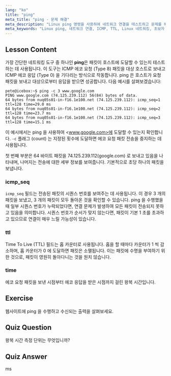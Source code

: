 ```yaml
---
lang: "ko"
title: "ping"
meta_title: "ping - 문제 해결"
meta_description: "Linux ping 명령을 사용하여 네트워크 연결을 테스트하고 문제를 해결하는 방법을 배웁니다. 효과적인 네트워크 진단을 위해 ICMP, TTL 및 왕복 시간을 이해합니다."
meta_keywords: "Linux ping, 네트워크 연결, ICMP, TTL, Linux 네트워킹, 초보자 Linux, Linux 튜토리얼, ping 명령"
---
```


## Lesson Content

가장 간단한 네트워킹 도구 중 하나인 **ping**은 패킷이 호스트에 도달할 수 있는지 테스트하는 데 사용됩니다. 이 도구는 ICMP 에코 요청 (Type 8) 패킷을 대상 호스트로 보내고 ICMP 에코 응답 (Type 0) 을 기다리는 방식으로 작동합니다. ping 은 호스트가 요청 패킷을 보내고 대상으로부터 응답을 받으면 성공합니다. 다음 예시를 살펴보겠습니다:

```plaintext
pete@icebox:~$ ping -c 3 www.google.com
PING www.google.com (74.125.239.112) 56(84) bytes of data.
64 bytes from nuq05s01-in-f16.1e100.net (74.125.239.112): icmp_seq=1 ttl=128 time=29.0 ms
64 bytes from nuq05s01-in-f16.1e100.net (74.125.239.112): icmp_seq=2 ttl=128 time=23.7 ms
64 bytes from nuq05s01-in-f16.1e100.net (74.125.239.112): icmp_seq=3 ttl=128 time=15.1 ms
```

이 예시에서는 ping 을 사용하여 <www.google.com>에 도달할 수 있는지 확인합니다. `-c` 플래그 (count) 는 지정된 횟수에 도달하면 에코 요청 패킷 전송을 중지하는 데 사용됩니다.

첫 번째 부분은 64 바이트 패킷을 74.125.239.112(google.com) 로 보내고 있음을 나타내며, 나머지는 전송에 대한 세부 정보를 보여줍니다. 기본적으로 초당 하나의 패킷을 보냅니다.

### icmp_seq

`icmp_seq` 필드는 전송된 패킷의 시퀀스 번호를 보여주는 데 사용됩니다. 이 경우 3 개의 패킷을 보냈고, 3 개의 패킷이 모두 돌아온 것을 확인할 수 있습니다. ping 을 수행했을 때 일부 시퀀스 번호가 누락되었다면, 연결 문제가 발생하여 모든 패킷이 전송되지 못하고 있음을 의미합니다. 시퀀스 번호가 순서가 맞지 않는다면, 패킷이 기본 1 초를 초과하고 있으므로 연결이 매우 느릴 가능성이 있습니다.

### ttl

Time To Live (TTL) 필드는 홉 카운터로 사용됩니다. 홉을 할 때마다 카운터가 1 씩 감소하며, 홉 카운터가 0 에 도달하면 패킷은 소멸됩니다. 이는 패킷에 수명을 부여하기 위한 것으로, 패킷이 영원히 돌아다니는 것을 원치 않습니다.

### time

에코 요청 패킷을 보낸 시점부터 에코 응답을 받은 시점까지 걸린 왕복 시간입니다.

## Exercise

웹사이트에 ping 을 수행하고 수신되는 출력을 살펴보세요.

## Quiz Question

왕복 시간 측정 단위는 무엇입니까?

## Quiz Answer

ms
